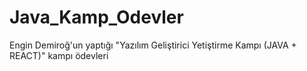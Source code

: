 # Java_Kamp_Odevler
Engin Demiroğ'un yaptığı "Yazılım Geliştirici Yetiştirme Kampı (JAVA + REACT)" kampı ödevleri
